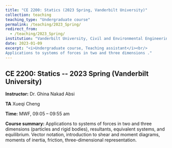 ```yaml
---
title: "CE 2200: Statics (2023 Spring, Vanderbilt University)"
collection: teaching
teaching_type: "Undergraduate course"
permalink: /teaching/2023_Spring/ 
redirect_from:
  - /teaching/2023_Spring/ 
institution: "Vanderbilt University, Civil and Environmental Engineering"
date: 2023-01-09
excerpt: "<i>Undergraduate course, Teaching assistant</i><br/> 
Applications to systems of forces in two and three dimensions ."
---
```


## CE 2200: Statics -- 2023 Spring (Vanderbilt University)

**Instructor:** Dr. Ghina Nakad Absi

**TA** Xueqi Cheng

**Time:**  MWF, 09:05 – 09:55 am 

**Course summary:** Applications to systems of forces in two and three dimensions (particles and rigid bodies), resultants, equivalent systems, and equilibrium. Vector notation, introduction to shear and moment diagrams, moments of inertia, friction, three-dimensional representation. 
